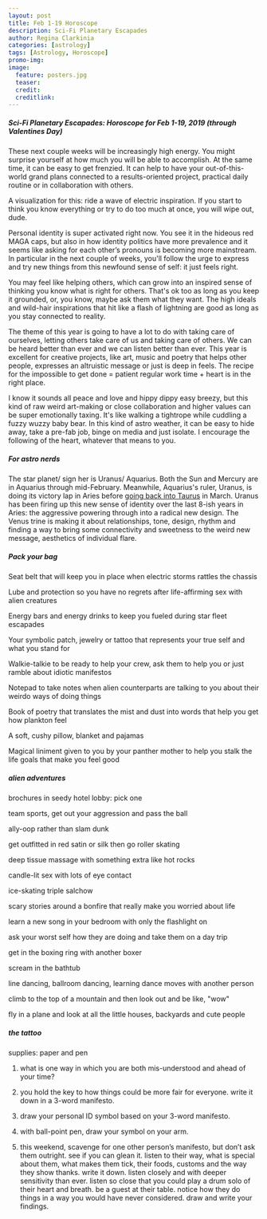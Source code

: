 ```yaml
---
layout: post
title: Feb 1-19 Horoscope
description: Sci-Fi Planetary Escapades
author: Regina Clarkinia
categories: [astrology]
tags: [Astrology, Horoscope]
promo-img:
image:
  feature: posters.jpg
  teaser:
  credit:
  creditlink:
---
```

<h5>Sci-Fi Planetary Escapades: Horoscope for Feb 1-19, 2019 (through Valentines Day)</h5>

These next couple weeks will be increasingly high energy. You might surprise yourself at how much you will be able to accomplish. At the same time, it can be easy to get frenzied. It can help to have your out-of-this-world grand plans connected to a results-oriented project, practical daily routine or in collaboration with others.

A visualization for this: ride a wave of electric inspiration. If you start to think you know everything or try to do too much at once, you will wipe out, dude.

Personal identity is super activated right now. You see it in the hideous red MAGA caps, but also in how identity politics have more prevalence and it seems like asking for each other’s pronouns is becoming more mainstream. In particular in the next couple of weeks, you'll follow the urge to express and try new things from this newfound sense of self: it just feels right.

You may feel like helping others, which can grow into an inspired sense of thinking you know what is right for others. That's ok too as long as you keep it grounded, or, you know, maybe ask them what they want. The high ideals and wild-hair inspirations that hit like a flash of lightning are good as long as you stay connected to reality.

The theme of this year is going to have a lot to do with taking care of ourselves, letting others take care of us and taking care of others. We can be heard better than ever and we can listen better than ever. This year is excellent for creative projects, like art, music and poetry that helps other people, expresses an altruistic message or just is deep in feels. The recipe for the impossible to get done = patient regular work time + heart is in the right place.

I know it sounds all peace and love and hippy dippy easy breezy, but this kind of raw weird art-making or close collaboration and higher values can be super emotionally taxing. It's like walking a tightrope while cuddling a fuzzy wuzzy baby bear. In this kind of astro weather, it can be easy to hide away, take a pre-fab job, binge on media and just isolate. I encourage the following of the heart, whatever that means to you.


<h5>For astro nerds</h5>
The star planet/ sign her is Uranus/ Aquarius. Both the Sun and Mercury are in Aquarius through mid-February.
Meanwhile, Aquarius's ruler, Uranus, is doing its victory lap in Aries before <a href="https://www.queerauntie.com/astrology/uranus-enters-taurus">going back into Taurus</a> in March.
Uranus has been firing up this new sense of identity over the last 8-ish years in Aries: the aggressive powering through into a radical new design. The Venus trine is making it about relationships, tone, design, rhythm and finding a way to bring some connectivity and sweetness to the weird new message, aesthetics of individual flare.



<h5>Pack your bag</h5>
Seat belt that will keep you in place when electric storms rattles the chassis

Lube and protection so you have no regrets after life-affirming sex with alien creatures

Energy bars and energy drinks to keep you fueled during star fleet escapades

Your symbolic patch, jewelry or tattoo that represents your true self and what you stand for

Walkie-talkie to be ready to help your crew, ask them to help you or just ramble about idiotic manifestos

Notepad to take notes when alien counterparts are talking to you about their weirdo ways of doing things

Book of poetry that translates the mist and dust into words that help you get how plankton feel

A soft, cushy pillow, blanket and pajamas

Magical liniment given to you by your panther mother to help you stalk the life goals that make you feel good



<h5>alien adventures</h5>
brochures in seedy hotel lobby: pick one

team sports, get out your aggression and pass the ball

ally-oop rather than slam dunk

get outfitted in red satin or silk then go roller skating

deep tissue massage with something extra like hot rocks

candle-lit sex with lots of eye contact

ice-skating triple salchow

scary stories around a bonfire that really make you worried about life

learn a new song in your bedroom with only the flashlight on

ask your worst self how they are doing and take them on a day trip

get in the boxing ring with another boxer

scream in the bathtub

line dancing, ballroom dancing, learning dance moves with another person

climb to the top of a mountain and then look out and be like, "wow"

fly in a plane and look at all the little houses, backyards and cute people



<h5>the tattoo</h5>
supplies: paper and pen

1. what is one way in which you are both mis-understood and ahead of your time?


2. you hold the key to how things could be more fair for everyone. write it down in a 3-word manifesto.


3. draw your personal ID symbol based on your 3-word manifesto.


4. with ball-point pen, draw your symbol on your arm.


5. this weekend, scavenge for one other person’s manifesto, but don’t ask them outright. see if you can glean it. listen to their way, what is special about them, what makes them tick, their foods, customs and the way they show thanks. write it down. listen closely and with deeper sensitivity than ever. listen so close that you could play a drum solo of their heart and breath. be a guest at their table. notice how they do things in a way you would have never considered. draw and write your findings.
